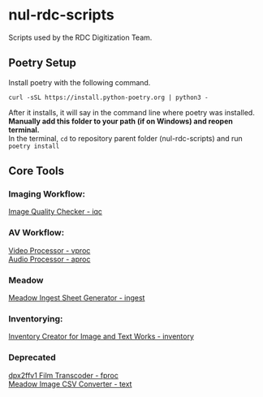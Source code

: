 # nul-rdc-scripts
Scripts used by the RDC Digitization Team.   

## Poetry Setup

Install poetry with the following command.
```
curl -sSL https://install.python-poetry.org | python3 -
```
After it installs, it will say in the command line where poetry was installed. **Manually add this folder to your path (if on Windows) and reopen terminal.**  
In the terminal, `cd` to repository parent folder (nul-rdc-scripts) and run `poetry install`

## Core Tools   

### Imaging Workflow:

[Image Quality Checker - iqc](/nulrdcscripts/iqc/)   

### AV Workflow:

[Video Processor - vproc](/nulrdcscripts/vproc)   
[Audio Processor - aproc](/nulrdcscripts/aproc)   

### Meadow
[Meadow Ingest Sheet Generator - ingest](/nulrdcscripts/ingest/)   

### Inventorying:
[Inventory Creator for Image and Text Works - inventory](/nulrdcscripts/inventory/)   

### Deprecated

[dpx2ffv1 Film Transcoder - fproc](/nulrdcscripts/fproc/)   
[Meadow Image CSV Converter - text](/nulrdcscripts/text/)   